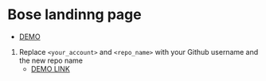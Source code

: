# Bose landinng page
- [DEMO](https://antonlevchuk.github.io/Bose-landing/)
1. Replace `<your_account>` and `<repo_name>` with your Github username and the new repo name
    - [DEMO LINK](https://<your_account>.github.io/<repo_name>/)
